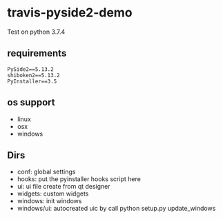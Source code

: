 # travis-pyside2-demo

Test on python 3.7.4

## requirements

```
PySide2==5.13.2
shiboken2==5.13.2
PyInstaller==3.5
```

## os support

- linux
- osx
- windows

## Dirs

- conf: global settings
- hooks: put the pyinstaller hooks script here
- ui: ui file create from qt designer
- widgets: custom widgets
- windows: init windows
- windows/ui: autocreated uic by call python setup.py update_windows
